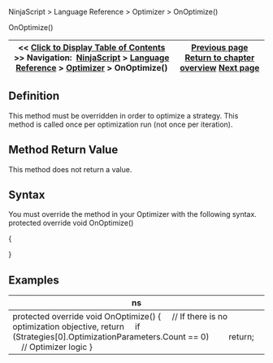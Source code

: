 ﻿
NinjaScript \> Language Reference \> Optimizer \> OnOptimize()

OnOptimize()

| \<\< [Click to Display Table of Contents](onoptimize.md) \>\> **Navigation:**     [NinjaScript](ninjascript-1.md) \> [Language Reference](language_reference_wip-1.md) \> [Optimizer](optimizer-1.md) \> OnOptimize() | [Previous page](numberofiterations-1.md) [Return to chapter overview](optimizer-1.md) [Next page](optimizationparameters-1.md) |
| --- | --- |
## Definition
This method must be overridden in order to optimize a strategy. This method is called once per optimization run (not once per iteration).
 
## Method Return Value
This method does not return a value.
## 
## Syntax
You must override the method in your Optimizer with the following syntax.
 
protected override void OnOptimize()   

{
   

}

## 
## Examples

| ns |
| --- |
| protected override void OnOptimize() {      // If there is no optimization objective, return      if (Strategies\[0].OptimizationParameters.Count \=\= 0\)          return;        // Optimizer logic } |
